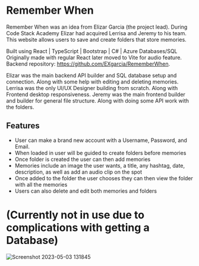 # Remember When

Remember When was an idea from Elizar Garcia (the project lead). 
During Code Stack Academy Elizar had acquired Lerrisa and Jeremy to his team. 
This website allows users to save and create folders that store memories.

Built using React | TypeScript | Bootstrap | C# | Azure Databases/SQL
Originally made with regular React later moved to Vite for audio feature.
 Backend repository: https://github.com/EXgarcia/RememberWhen.
 

Elizar was the main backend API builder and SQL database setup and connection. Along with some help with editing and deleting memories.
Lerrisa was the only UI/UX Designer building from scratch. Along with Frontend desktop responsiveness.
Jeremy was the main frontend builder and builder for general file structure. Along with doing some API work with the folders.

<h2>Features</h2>
<ul>
 <li>User can make a brand new account with a Username, Password, and Email.</li>
 <li>When loaded in user will be guided to create folders before memories</li>
 <li>Once folder is created the user can then add memories</li>
 <li>Memories include an image the user wants, a title, any hashtag, date, description, as well as add an audio clip on the spot</li>
 <li>Once added to the folder the user chooses they can then view the folder with all the memories</li>
 <li>Users can also delete and edit both memories and folders</li>
</ul>


# (Currently not in use due to complications with getting a Database)
![Screenshot 2023-05-03 131845](https://github.com/JeremyLapham/rememberwhenvite/assets/116022074/fac73054-e08b-4cf7-9ff6-b5d358e0629c)
